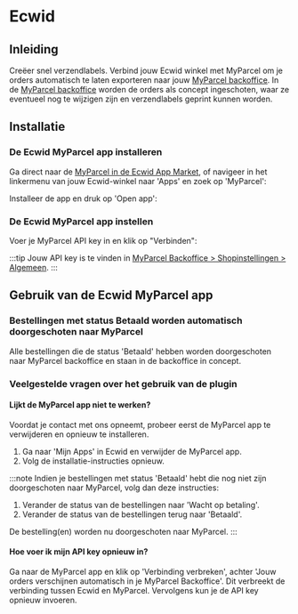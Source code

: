 # Ecwid

## Inleiding

Creëer snel verzendlabels. Verbind jouw Ecwid winkel met MyParcel om je orders automatisch te laten exporteren naar jouw [MyParcel backoffice]. In de [MyParcel backoffice] worden de orders als concept ingeschoten, waar ze eventueel nog te wijzigen zijn en verzendlabels geprint kunnen worden.

## Installatie

### De Ecwid MyParcel app installeren

Ga direct naar de [MyParcel in de Ecwid App Market], of navigeer in het linkermenu van jouw Ecwid-winkel naar 'Apps' en zoek op 'MyParcel':

<MPImg src="/documentation/ecwid/ecwid_zoeken.png" alt="De Ecwid MyParcel app zoeken in de App Market" />

Installeer de app en druk op 'Open app':

<MPImg src="/documentation/ecwid/ecwid_open_app.png" alt="De Ecwid MyParcel app installeren" />

### De Ecwid MyParcel app instellen

Voer je MyParcel API key in en klik op "Verbinden":

<MPImg src="/documentation/ecwid/ecwid_api_invoeren.png" alt="MyParcel API key invoeren in de Ecwid MyParcel app" />

:::tip
Jouw API key is te vinden in [MyParcel Backoffice > Shopinstellingen > Algemeen](https://backoffice.myparcel.nl/settings).
:::

## Gebruik van de Ecwid MyParcel app

### Bestellingen met status Betaald worden automatisch doorgeschoten naar MyParcel

Alle bestellingen die de status 'Betaald' hebben worden doorgeschoten naar MyParcel backoffice en staan in de backoffice in concept.

<MPImg style="width: 300px;" src="/documentation/ecwid/ecwid_order_status.png" alt="Ecwid order status" />

### Veelgestelde vragen over het gebruik van de plugin

#### Lijkt de MyParcel app niet te werken?

Voordat je contact met ons opneemt, probeer eerst de MyParcel app te verwijderen en opnieuw te installeren.

1. Ga naar 'Mijn Apps' in Ecwid en verwijder de MyParcel app.
2. Volg de installatie-instructies opnieuw.

:::note
Indien je bestellingen met status 'Betaald' hebt die nog niet zijn doorgeschoten naar MyParcel, volg dan deze instructies:

1. Verander de status van de bestellingen naar 'Wacht op betaling'.
2. Verander de status van de bestellingen terug naar 'Betaald'.

De bestelling(en) worden nu doorgeschoten naar MyParcel.
:::

#### Hoe voer ik mijn API key opnieuw in?

Ga naar de MyParcel app en klik op 'Verbinding verbreken', achter 'Jouw orders verschijnen automatisch in je MyParcel Backoffice'. Dit verbreekt de verbinding tussen Ecwid en MyParcel. Vervolgens kun je de API key opnieuw invoeren.

<MPImg src="/documentation/ecwid/ecwid_api_key_disconnect.png" alt="De verbinding tussen Ecwid en MyParcel verbreken" />
<MPImg src="/documentation/ecwid/ecwid_api_invoeren2.png" alt="MyParcel API key invoeren in de Ecwid MyParcel app" />

[myparcel backoffice]: https://backoffice.myparcel.nl/
[myparcel in de ecwid app market]: https://www.ecwid.com/apps/shippings/myparcel
